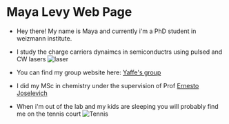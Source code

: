 # Maya Levy Web Page

* Hey there!
  My name is Maya and currently i'm a PhD student in weizmann institute.
* I study the charge carriers dynaimcs in semiconductrs using pulsed and CW lasers ![laser](https://media.istockphoto.com/id/1128670106/photo/laser-reflect-on-optic-table-un-quantum-laboratory-b.jpg?s=612x612&w=0&k=20&c=ICPNEddia-7oNHwRFSDezj9hytb5YdxrO7YlANweWhE=)
* You can find my group website here: [Yaffe's group](https://www.weizmann.ac.il/chembiophys/Yaffe/)

* I did my MSc in chemistry under the supervision of Prof [Ernesto Joselevich](https://www.weizmann.ac.il/materials/ernesto/home)

* When i'm out of the lab and my kids are sleeping you will probably find me on the tennis court 
![Tennis](https://images.unsplash.com/photo-1622163642998-1ea32b0bbc67?q=80&w=1000&auto=format&fit=crop&ixlib=rb-4.0.3&ixid=M3wxMjA3fDB8MHxzZWFyY2h8MjB8fHRlbm5pc3xlbnwwfHwwfHx8MA%3D%3D)

  
